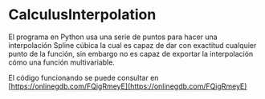 # CalculusInterpolation
El programa en Python usa una serie de puntos para hacer una interpolación Spline cúbica la cual es capaz de dar con exactitud cualquier punto de la función, sin embargo no es capaz de exportar la interpolación cómo una función multivariable.

El código funcionando se puede consultar en [https://onlinegdb.com/FQigRmeyE](https://onlinegdb.com/FQigRmeyE)
